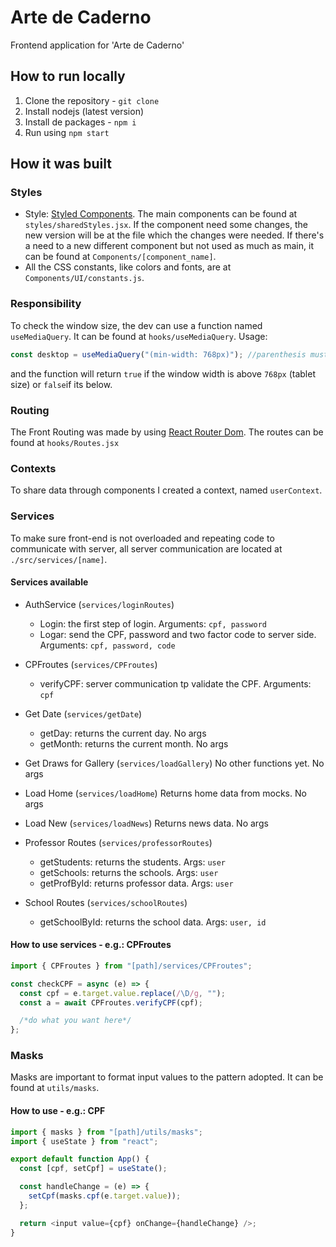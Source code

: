 # Arte de Caderno

Frontend application for 'Arte de Caderno'

## How to run locally

1. Clone the repository - `git clone`
2. Install nodejs (latest version)
3. Install de packages - `npm i`
4. Run using `npm start`

## How it was built

### Styles

- Style: [Styled Components](https://styled-components.com).
  The main components can be found at `styles/sharedStyles.jsx`.
  If the component need some changes, the new version will be at the file which the changes were needed. If there's a need to a new different component but not used as much as main, it can be found at `Components/[component_name]`.
- All the CSS constants, like colors and fonts, are at `Components/UI/constants.js`.

### Responsibility

To check the window size, the dev can use a function named `useMediaQuery`. It can be found at `hooks/useMediaQuery`. Usage:

```js
const desktop = useMediaQuery("(min-width: 768px)"); //parenthesis must come
```

and the function will return `true` if the window width is above `768px` (tablet size) or `false`if its below.

### Routing

The Front Routing was made by using [React Router Dom](https://reactrouter.com/en/main). The routes can be found at `hooks/Routes.jsx`

### Contexts

To share data through components I created a context, named `userContext`.

### Services

To make sure front-end is not overloaded and repeating code to communicate with server, all server communication are located at `./src/services/[name]`.

#### Services available

- AuthService (`services/loginRoutes`)

  - Login: the first step of login. Arguments: `cpf, password`
  - Logar: send the CPF, password and two factor code to server side. Arguments: `cpf, password, code`

- CPFroutes (`services/CPFroutes`)

  - verifyCPF: server communication tp validate the CPF. Arguments: `cpf`

- Get Date (`services/getDate`)

  - getDay: returns the current day. No args
  - getMonth: returns the current month. No args

- Get Draws for Gallery (`services/loadGallery`)
  No other functions yet. No args

- Load Home (`services/loadHome`)
  Returns home data from mocks. No args

- Load New (`services/loadNews`)
  Returns news data. No args

- Professor Routes (`services/professorRoutes`)

  - getStudents: returns the students. Args: `user`
  - getSchools: returns the schools. Args: `user`
  - getProfById: returns professor data. Args: `user`

- School Routes (`services/schoolRoutes`)
  - getSchoolById: returns the school data. Args: `user, id`

#### How to use services - e.g.: CPFroutes

```js
import { CPFroutes } from "[path]/services/CPFroutes";

const checkCPF = async (e) => {
  const cpf = e.target.value.replace(/\D/g, "");
  const a = await CPFroutes.verifyCPF(cpf);

  /*do what you want here*/
};
```

### Masks

Masks are important to format input values to the pattern adopted. It can be found at `utils/masks`.

#### How to use - e.g.: CPF

```js
import { masks } from "[path]/utils/masks";
import { useState } from "react";

export default function App() {
  const [cpf, setCpf] = useState();

  const handleChange = (e) => {
    setCpf(masks.cpf(e.target.value));
  };

  return <input value={cpf} onChange={handleChange} />;
}
```
